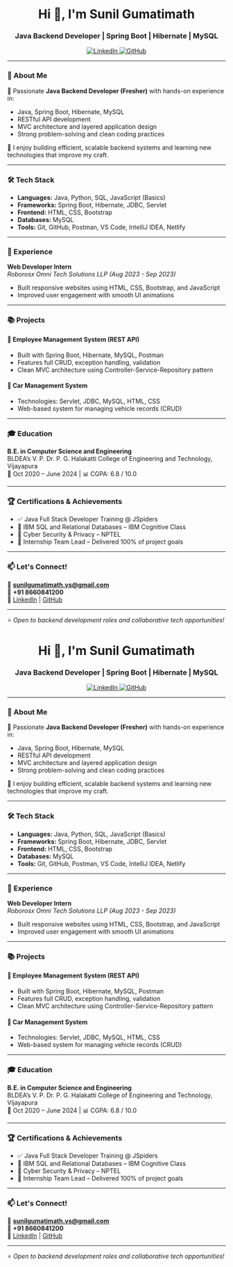 <h1 align="center">Hi 👋, I'm Sunil Gumatimath</h1>
<h3 align="center">Java Backend Developer | Spring Boot | Hibernate | MySQL</h3>

<p align="center">
  <a href="https://www.linkedin.com/in/sunil-gumatimath-2a6577240/" target="_blank">
    <img src="https://img.shields.io/badge/LinkedIn-blue?style=for-the-badge&logo=linkedin" alt="LinkedIn" />
  </a>
  <a href="https://github.com/sunil-gumatimath" target="_blank">
    <img src="https://img.shields.io/badge/GitHub-black?style=for-the-badge&logo=github" alt="GitHub" />
  </a>
</p>

---

### 🌟 About Me

🚀 Passionate **Java Backend Developer (Fresher)** with hands-on experience in:

- Java, Spring Boot, Hibernate, MySQL
- RESTful API development
- MVC architecture and layered application design
- Strong problem-solving and clean coding practices

🎯 I enjoy building efficient, scalable backend systems and learning new technologies that improve my craft.

---

### 🛠️ Tech Stack

- **Languages:** Java, Python, SQL, JavaScript (Basics)
- **Frameworks:** Spring Boot, Hibernate, JDBC, Servlet
- **Frontend:** HTML, CSS, Bootstrap
- **Databases:** MySQL
- **Tools:** Git, GitHub, Postman, VS Code, IntelliJ IDEA, Netlify

---

### 💼 Experience

**Web Developer Intern**  
*Roborosx Omni Tech Solutions LLP (Aug 2023 - Sep 2023)*  
- Built responsive websites using HTML, CSS, Bootstrap, and JavaScript  
- Improved user engagement with smooth UI animations  

---

### 📚 Projects

#### 🔹 Employee Management System (REST API)
- Built with Spring Boot, Hibernate, MySQL, Postman
- Features full CRUD, exception handling, validation
- Clean MVC architecture using Controller-Service-Repository pattern

#### 🔹 Car Management System
- Technologies: Servlet, JDBC, MySQL, HTML, CSS
- Web-based system for managing vehicle records (CRUD)

---

### 🎓 Education

**B.E. in Computer Science and Engineering**  
BLDEA’s V. P. Dr. P. G. Halakatti College of Engineering and Technology, Vijayapura  
📅 Oct 2020 – June 2024 | 📊 CGPA: 6.8 / 10.0

---

### 🏆 Certifications & Achievements

- ✅ Java Full Stack Developer Training @ JSpiders  
- 🧠 IBM SQL and Relational Databases – IBM Cognitive Class  
- 🔐 Cyber Security & Privacy – NPTEL  
- 👥 Internship Team Lead – Delivered 100% of project goals

---

### 📫 Let's Connect!

📧 **sunilgumatimath.vs@gmail.com**  
📱 **+91 8660841200**  
🔗 [LinkedIn](https://www.linkedin.com/in/sunil-gumatimath-2a6577240/) | [GitHub](https://github.com/sunil-gumatimath)

---

⭐ *Open to backend development roles and collaborative tech opportunities!*
<h1 align="center">Hi 👋, I'm Sunil Gumatimath</h1>
<h3 align="center">Java Backend Developer | Spring Boot | Hibernate | MySQL</h3>

<p align="center">
  <a href="https://www.linkedin.com/in/sunil-gumatimath-2a6577240/" target="_blank">
    <img src="https://img.shields.io/badge/LinkedIn-blue?style=for-the-badge&logo=linkedin" alt="LinkedIn" />
  </a>
  <a href="https://github.com/sunil-gumatimath" target="_blank">
    <img src="https://img.shields.io/badge/GitHub-black?style=for-the-badge&logo=github" alt="GitHub" />
  </a>
</p>

---

### 🌟 About Me

🚀 Passionate **Java Backend Developer (Fresher)** with hands-on experience in:

- Java, Spring Boot, Hibernate, MySQL
- RESTful API development
- MVC architecture and layered application design
- Strong problem-solving and clean coding practices

🎯 I enjoy building efficient, scalable backend systems and learning new technologies that improve my craft.

---

### 🛠️ Tech Stack

- **Languages:** Java, Python, SQL, JavaScript (Basics)
- **Frameworks:** Spring Boot, Hibernate, JDBC, Servlet
- **Frontend:** HTML, CSS, Bootstrap
- **Databases:** MySQL
- **Tools:** Git, GitHub, Postman, VS Code, IntelliJ IDEA, Netlify

---

### 💼 Experience

**Web Developer Intern**  
*Roborosx Omni Tech Solutions LLP (Aug 2023 - Sep 2023)*  
- Built responsive websites using HTML, CSS, Bootstrap, and JavaScript  
- Improved user engagement with smooth UI animations  

---

### 📚 Projects

#### 🔹 Employee Management System (REST API)
- Built with Spring Boot, Hibernate, MySQL, Postman
- Features full CRUD, exception handling, validation
- Clean MVC architecture using Controller-Service-Repository pattern

#### 🔹 Car Management System
- Technologies: Servlet, JDBC, MySQL, HTML, CSS
- Web-based system for managing vehicle records (CRUD)

---

### 🎓 Education

**B.E. in Computer Science and Engineering**  
BLDEA’s V. P. Dr. P. G. Halakatti College of Engineering and Technology, Vijayapura  
📅 Oct 2020 – June 2024 | 📊 CGPA: 6.8 / 10.0

---

### 🏆 Certifications & Achievements

- ✅ Java Full Stack Developer Training @ JSpiders  
- 🧠 IBM SQL and Relational Databases – IBM Cognitive Class  
- 🔐 Cyber Security & Privacy – NPTEL  
- 👥 Internship Team Lead – Delivered 100% of project goals

---

### 📫 Let's Connect!

📧 **sunilgumatimath.vs@gmail.com**  
📱 **+91 8660841200**  
🔗 [LinkedIn](https://www.linkedin.com/in/sunil-gumatimath-2a6577240/) | [GitHub](https://github.com/sunil-gumatimath)

---

⭐ *Open to backend development roles and collaborative tech opportunities!*
